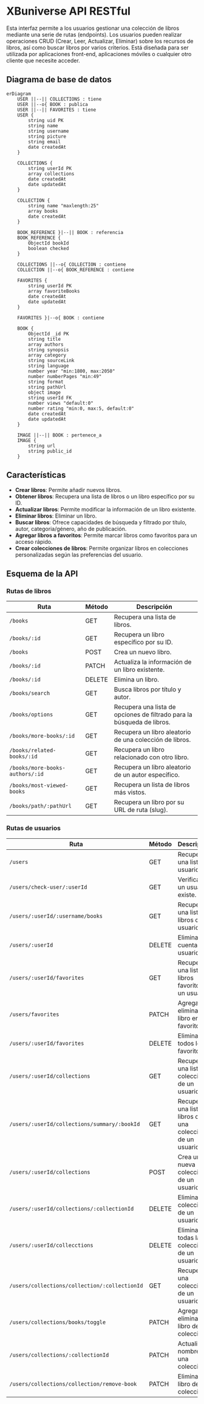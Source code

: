 # XBuniverse API RESTful

Esta interfaz permite a los usuarios gestionar una colección de libros mediante una serie de rutas (endpoints). Los usuarios pueden realizar operaciones CRUD (Crear, Leer, Actualizar, Eliminar) sobre los recursos de libros, así como buscar libros por varios criterios. Está diseñada para ser utilizada por aplicaciones front-end, aplicaciones móviles o cualquier otro cliente que necesite acceder.

## Diagrama de base de datos

```mermaid
erDiagram
    USER ||--|| COLLECTIONS : tiene
    USER ||--o{ BOOK : publica
    USER ||--|| FAVORITES : tiene
    USER {
        string uid PK
        string name
        string username
        string picture
        string email
        date createdAt
    }

    COLLECTIONS {
        string userId PK
        array collections
        date createdAt
        date updatedAt
    }

    COLLECTION {
        string name "maxlength:25"
        array books
        date createdAt
    }

    BOOK_REFERENCE }|--|| BOOK : referencia
    BOOK_REFERENCE {
        ObjectId bookId
        boolean checked
    }

    COLLECTIONS ||--o{ COLLECTION : contiene
    COLLECTION ||--o{ BOOK_REFERENCE : contiene

    FAVORITES {
        string userId PK
        array favoriteBooks
        date createdAt
        date updatedAt
    }

    FAVORITES }|--o{ BOOK : contiene

    BOOK {
        ObjectId _id PK
        string title
        array authors
        string synopsis
        array category
        string sourceLink
        string language
        number year "min:1800, max:2050"
        number numberPages "min:49"
        string format
        string pathUrl
        object image
        string userId FK
        number views "default:0"
        number rating "min:0, max:5, default:0"
        date createdAt
        date updatedAt
    }

    IMAGE ||--|| BOOK : pertenece_a
    IMAGE {
        string url
        string public_id
    }
```

## Características

* **Crear libros**: Permite añadir nuevos libros.
* **Obtener libros**: Recupera una lista de libros o un libro específico por su ID.
* **Actualizar libros**: Permite modificar la información de un libro existente.
* **Eliminar libros**: Eliminar un libro.
* **Buscar libros**: Ofrece capacidades de búsqueda y filtrado por título, autor, categoria/género, año de publicación.
* **Agregar libros a favoritos**: Permite marcar libros como favoritos para un acceso rápido.
* **Crear colecciones de libros**: Permite organizar libros en colecciones personalizadas según las preferencias del usuario.

## Esquema de la API

### Rutas de libros

| Ruta | Método | Descripción |
| --- | --- | --- |
| `/books` | GET | Recupera una lista de libros. |
| `/books/:id` | GET | Recupera un libro específico por su ID. |
| `/books` | POST | Crea un nuevo libro. |
| `/books/:id` | PATCH | Actualiza la información de un libro existente. |
| `/books/:id` | DELETE | Elimina un libro. |
| `/books/search` | GET | Busca libros por título y autor. |
| `/books/options` | GET | Recupera una lista de opciones de filtrado para la búsqueda de libros. |
| `/books/more-books/:id` | GET | Recupera un libro aleatorio de una colección de libros. |
| `/books/related-books/:id` | GET | Recupera un libro relacionado con otro libro. |
| `/books/more-books-authors/:id` | GET | Recupera un libro aleatorio de un autor específico. |
| `/books/most-viewed-books` | GET | Recupera un lista de libros más vistos. |
| `/books/path/:pathUrl` | GET | Recupera un libro por su URL de ruta (slug). |

### Rutas de usuarios

| Ruta | Método | Descripción |
| --- | --- | --- |
| `/users` | GET | Recupera una lista de usuarios. |
| `/users/check-user/:userId` | GET | Verifica si un usuario existe. |
| `/users/:userId/:username/books` | GET | Recupera una lista de libros de un usuario. |
| `/users/:userId` | DELETE | Elimina la cuenta del usuario. |
| `/users/:userId/favorites` | GET | Recupera una lista de libros favoritos de un usuario. |
| `/users/favorites` | PATCH | Agrega o elimina un libro en favoritos. |
| `/users/:userId/favorites` | DELETE | Elimina todos los favoritos. |
| `/users/:userId/collections` | GET | Recupera una lista de colecciones de un usuario. |
| `/users/:userId/collections/summary/:bookId` | GET | Recupera una lista de libros de una colección de un usuario. |
| `/users/:userId/collections` | POST | Crea una nueva colección de un usuario. |
| `/users/:userId/collections/:collectionId` | DELETE | Elimina una colección de un usuario. |
| `/users/:userId/collecctions` | DELETE | Elimina todas las colecciones de un usuario. |
| `/users/collections/collection/:collectionId` | GET | Recupera una colección de un usuario. |
| `/users/collections/books/toggle` | PATCH | Agrega o elimina un libro de una colección. |
| `/users/collections/:collectionId` | PATCH | Actualiza el nombre de una colección. |
| `/users/collections/collection/remove-book` | PATCH | Elimina un libro de una colección. |
